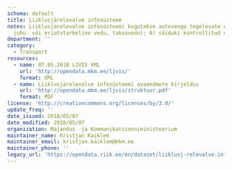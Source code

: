 ```yaml
---
schema: default
title: Liiklusjärelevalve infosüsteem
notes: Liiklusjärelevalve infosüsteemi kogutakse autoveoga tegelevate ettevõttete ja nende töötajatega seotud järelelvalve andmeid. Avaandmeteks loetakse järgnevaid andmeid konkreetsest andmekogust : 1) järelevalve teostamise koht; 2) järelevalve teostamise kuupäev ja kellaaeg; 3) kontrollitava sõiduki riigi tunnusmärk; 4) kontrollitava sõiduki kategooria; 5) veo liik (sõitjate- või veosevedu, riigisisene, rahvusvaheline, Euroopa Liidu liikmesriikide vaheline või oma kulul vedu, sõitjate liini-,
  juhu- või eriotstarbeline vedu, taksovedu); 6) sõiduki kontrollitud osade ja sõlmede nimekiri; 7) sõiduki osade ja sõlmede nimekiri, mis ei vastanud nõuetele; 8) järelevalve teostaja otsus; 9) raskete õigusrikkumisteadete arv; 10) kontrollimise käigus tuvastatud süüteo kvalifikatsioon.
department: ''
category:
  - Transport
resources:
  - name: 07.05.2018 LJVIS XML
    url: 'http://opendata.mkm.ee/ljvis/'
    format: XML
  - name: Liiklusjärelevalve infosüsteemi avaandmete kirjeldus
    url: 'http://opendata.mkm.ee/ljvis/struktuur.pdf'
    format: PDF
license: 'http://creativecommons.org/licenses/by/3.0/'
update_freq: ''
date_issued: 2018/05/07
date_modified: 2018/05/07
organization: Majandus -ja Kommunikatsiooniministeerium
maintainer_name: Kristjan Kaiklem
maintainer_email: kristjan.kaiklem@mkm.ee
maintainer_phone: ''
legacy_url: 'https://opendata.riik.ee/en/dataset/liiklusj-relevalve-infos-steem'
---
```

